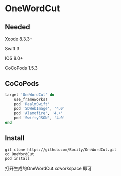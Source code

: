 # OneWordCut
## Needed
Xcode 8.3.3+

Swift 3

IOS 8.0+

CoCoPods 1.5.3

## CoCoPods

```ruby
target 'OneWordCut' do 
	use_frameworks! 
	pod 'RealmSwift'
	pod 'SDWebImage', '4.0'
	pod 'Alamofire', '4.4'
	pod 'SwiftyJSON', '4.0'
end

```

## Install

```shell
git clone https://github.com/Bocity/OneWordCut.git
cd OneWordCut
pod install
```

打开生成的OneWordCut.xcworkspace 即可